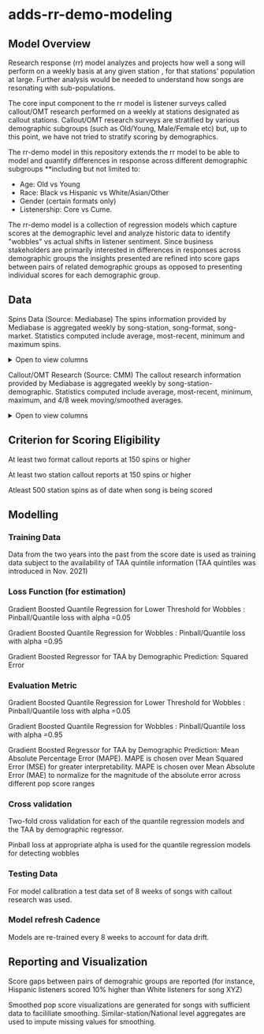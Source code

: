 # adds-rr-demo-modeling

## Model Overview
Research response (rr) model analyzes and projects how well a song will perform on a weekly basis at any 
given station , for that stations' population at large. Further analysis 
would be needed to understand how songs are resonating with sub-populations.

The core input component to the rr model is listener surveys called callout/OMT research performed on a 
weekly at stations designated as callout stations. 
Callout/OMT research surveys are stratified by various demographic subgroups 
(such as Old/Young, Male/Female etc) but, up to this point, we have not tried to stratify scoring by demographics.

The rr-demo model in this repository extends the rr model to be able to model and quantify differences in response across different demographic subgroups **including but not limited to: 
- Age: Old vs Young
- Race: Black vs Hispanic vs White/Asian/Other
- Gender (certain formats only)
- Listenership: Core vs Cume.

The rr-demo model is a collection of regression models which capture scores at the demographic level and analyze historic data to identify "wobbles" vs actual shifts in listener sentiment.
Since business stakeholders are primarily interested in differences in responses across demographic groups the insights
presented are refined into score gaps between pairs of related demographic groups as opposed to presenting individual scores for each demographic group.

## Data
Spins Data (Source: Mediabase)
The spins information provided by Mediabase is aggregated weekly by song-station, song-format, song-market. Statistics 
computed include average, most-recent, minimum and maximum spins.
<details><summary>Open to view columns </summary>

|Feature|Format|Type|Description|
|---|---|---|---|
|**Id**|*integer*|Nominal|Identifier for each property.|
|**PID**|*integer*|Nominal|Parcel identification number - can be usedwith city web site for parcel review.|
|**MS SubClass**|*integer*|Nominal|Identifies the type of dwellinginvolved in the sale. Type is coded, please refer to full datadocumentation|
|**MS Zoning**|*string*|Nominal|Identifies the general zoningclassification of the sale.|
</details>

Callout/OMT Research (Source: CMM)
The callout research information provided by Mediabase is aggregated weekly by song-station-demographic. Statistics 
computed include average, most-recent, minimum, maximum, and 4/8 week moving/smoothed averages.
<details><summary>Open to view columns </summary>

|Feature|Format|Type|Description|
|---|---|---|---|
|**Id**|*integer*|Nominal|Identifier for each property.|
|**PID**|*integer*|Nominal|Parcel identification number - can be usedwith city web site for parcel review.|
|**MS SubClass**|*integer*|Nominal|Identifies the type of dwellinginvolved in the sale. Type is coded, please refer to full datadocumentation|
|**MS Zoning**|*string*|Nominal|Identifies the general zoningclassification of the sale.|
</details>


## Criterion for Scoring Eligibility
At least two format callout reports at 150 spins or higher

At least two station callout reports at 150 spins or higher

Atleast 500 station spins as of date when song is being scored

## Modelling 
### Training Data
Data from the two years into the past from the score date is used as training data subject to the availability of TAA 
quintile information (TAA quintiles was introduced in Nov. 2021)

### Loss Function (for estimation)

Gradient Boosted Quantile Regression for Lower Threshold for Wobbles : Pinball/Quantile loss with alpha =0.05

Gradient Boosted Quantile Regression for Wobbles : Pinball/Quantile loss with alpha =0.95

Gradient Boosted Regressor for TAA by Demographic Prediction:  Squared Error

### Evaluation Metric
Gradient Boosted Quantile Regression for Lower Threshold for Wobbles : Pinball/Quantile loss with alpha =0.05

Gradient Boosted Quantile Regression for Wobbles : Pinball/Quantile loss with alpha =0.95

Gradient Boosted Regressor for TAA by Demographic Prediction:  Mean Absolute Percentage Error (MAPE).
MAPE is chosen over Mean Squared Error (MSE) for greater interpretability.
MAPE is chosen over Mean Absolute Error (MAE) to normalize for the 
magnitude of the absolute error across different pop score ranges
### Cross validation
Two-fold cross validation for each of the quantile regression models and the TAA by demographic regressor.

Pinball loss at appropriate alpha is used for the quantile regression models for detecting wobbles
### Testing Data
For model calibration a test data set of 8 weeks of songs with callout research was used.

### Model refresh Cadence
Models are re-trained every 8 weeks to account for data drift.

## Reporting and Visualization
Score gaps between pairs of demograhic groups are reported (for instance, Hispanic
listeners scored 10% higher than White listeners for song XYZ)

Smoothed pop score visualizations are generated for songs with sufficient data to facililiate
smoothing. Similar-station/National level aggregates are used to impute missing values for smoothing.

